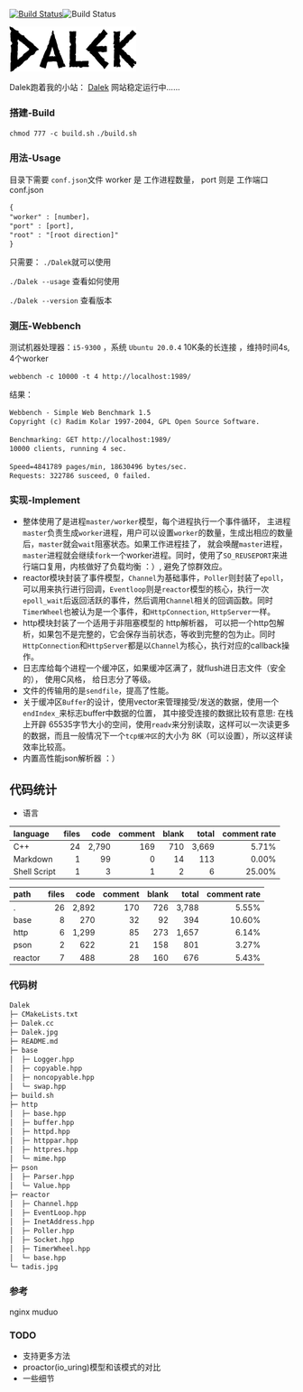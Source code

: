 <a href="https://travis-ci.org/caozhiyi/CppNet"><img src="https://travis-ci.org/caozhiyi/CppNet.svg?branch=master" alt="Build Status"></a>![Build Status](https://img.shields.io/badge/language-c++-writek.svg)

![dw](dalek.png)

Dalek跑着我的小站：
[Dalek](http://www.pinkdoc.cn)
网站稳定运行中......
### 搭建-Build
`chmod 777 -c build.sh`
`./build.sh`
### 用法-Usage
目录下需要 `conf.json`文件
worker 是 工作进程数量，
port 则是 工作端口
conf.json
```
{
"worker" : [number]，
"port" : [port],
"root" : "[root direction]"
}
```
只需要：
`./Dalek`就可以使用

`./Dalek --usage` 查看如何使用

`./Dalek --version` 查看版本
### 测压-Webbench
测试机器处理器：`i5-9300` ，系统 `Ubuntu 20.0.4`
10K条的长连接 ，维持时间4s, 4个worker
```
webbench -c 10000 -t 4 http://localhost:1989/
```
结果：
```
Webbench - Simple Web Benchmark 1.5
Copyright (c) Radim Kolar 1997-2004, GPL Open Source Software.

Benchmarking: GET http://localhost:1989/
10000 clients, running 4 sec.

Speed=4841789 pages/min, 18630496 bytes/sec.
Requests: 322786 susceed, 0 failed.

```

### 实现-Implement
* 整体使用了是进程`master/worker`模型，每个进程执行一个事件循环， 主进程`master`负责生成`worker`进程，用户可以设置`worker`的数量，生成出相应的数量后，`master`就会`wait`阻塞状态。如果工作进程挂了，
就会唤醒`master`进程，`master`进程就会继续`fork`一个worker进程。同时，使用了`SO_REUSEPORT`来进行端口复用，内核做好了负载均衡 ：）, 避免了惊群效应。
* reactor模块封装了事件模型，`Channel`为基础事件，`Poller`则封装了`epoll`，可以用来执行进行回调，`Eventloop`则是`reactor`模型的核心，执行一次`epoll_wait`后返回活跃的事件，然后调用`Channel`相关的回调函数。同时 `TimerWheel`也被认为是一个事件，和`HttpConnection`, `HttpServer`一样。
* http模块封装了一个适用于非阻塞模型的 http解析器， 可以把一个http包解析，如果包不是完整的，它会保存当前状态，等收到完整的包为止。同时`HttpConnection`和`HttpServer`都是以`Channel`为核心，执行对应的callback操作。
* 日志库给每个进程一个缓冲区，如果缓冲区满了，就flush进日志文件（安全的）， 使用C风格， 给日志分了等级。
* 文件的传输用的是`sendfile`，提高了性能。
* 关于缓冲区`Buffer`的设计，使用vector来管理接受/发送的数据，使用一个`endIndex_`来标志buffer中数据的位置， 其中接受连接的数据比较有意思:
在栈上开辟 65535字节大小的空间，使用`readv`来分别读取，这样可以一次读更多的数据，而且一般情况下一个`tcp缓冲区`的大小为 8K（可以设置），所以这样读效率比较高。
* 内置高性能json解析器 ：）
## 代码统计
* 语言

| language | files | code | comment | blank | total | comment rate |
| :--- | ---: | ---: | ---: | ---: | ---: | ---: |
| C++ | 24 | 2,790 | 169 | 710 | 3,669 | 5.71% |
| Markdown | 1 | 99 | 0 | 14 | 113 | 0.00% |
| Shell Script | 1 | 3 | 1 | 2 | 6 | 25.00% |

| path | files | code | comment | blank | total | comment rate |
| :--- | ---: | ---: | ---: | ---: | ---: | ---: |
| . | 26 | 2,892 | 170 | 726 | 3,788 | 5.55% |
| base | 8 | 270 | 32 | 92 | 394 | 10.60% |
| http | 6 | 1,299 | 85 | 273 | 1,657 | 6.14% |
| pson | 2 | 622 | 21 | 158 | 801 | 3.27% |
| reactor | 7 | 488 | 28 | 160 | 676 | 5.43% |

### 代码树
```
Dalek
├─ CMakeLists.txt
├─ Dalek.cc
├─ Dalek.jpg
├─ README.md
├─ base
│  ├─ Logger.hpp
│  ├─ copyable.hpp
│  ├─ noncopyable.hpp
│  └─ swap.hpp
├─ build.sh
├─ http
│  ├─ base.hpp
│  ├─ buffer.hpp
│  ├─ httpd.hpp
│  ├─ httppar.hpp
│  ├─ httpres.hpp
│  └─ mime.hpp
├─ pson
│  ├─ Parser.hpp
│  └─ Value.hpp
├─ reactor
│  ├─ Channel.hpp
│  ├─ EventLoop.hpp
│  ├─ InetAddress.hpp
│  ├─ Poller.hpp
│  ├─ Socket.hpp
│  ├─ TimerWheel.hpp
│  └─ base.hpp
└─ tadis.jpg

```

### 参考
nginx
muduo
### TODO 
* 支持更多方法
* proactor(io_uring)模型和该模式的对比
* 一些细节



